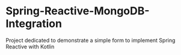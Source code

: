 # Spring-Reactive-MongoDB-Integration

Project dedicated to demonstrate a simple form to implement Spring Reactive with Kotlin
